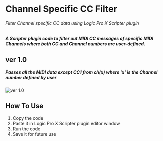 # Channel Specific CC Filter
###### Filter Channel specific CC data using Logic Pro X Scripter plugin

##### A Scripter plugin code to filter out MIDI CC messages of specific MIDI Channels where both CC and Channel numbers are user-defined. 

## ver 1.0
##### Passes all the MIDI data except CC1 from ch(x) where 'x' is the Channel number defined by user

![ver 1.0](https://user-images.githubusercontent.com/1112034/182609744-05bb1bb9-43c4-4b91-9e33-5df88d544f09.png "version 1.0")

## How To Use
1. Copy the code
2. Paste it in Logic Pro X Scripter plugin editor window
3. Run the code
4. Save it for future use

